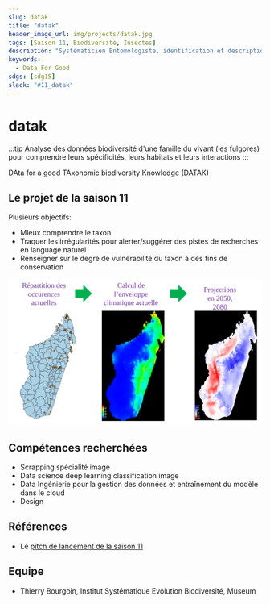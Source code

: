 ```yaml
---
slug: datak
title: "datak"
header_image_url: img/projects/datak.jpg
tags: [Saison 11, Biodiversité, Insectes]
description: "Systématicien Entomologiste, identification et description des espèces du vivant, de leurs habitats et de leurs interactions et classification suivant leur évolution 🪲"
keywords:
  - Data For Good
sdgs: [sdg15]
slack: "#11_datak"
---
```


# datak

:::tip
Analyse des données biodiversité d'une famille du vivant (les fulgores) pour comprendre leurs spécificités, leurs habitats et leurs interactions
:::

DAta for a good TAxonomic biodiversity Knowledge (DATAK)

## Le projet de la saison 11

Plusieurs objectifs:

- Mieux comprendre le taxon
- Traquer les irrégularités pour alerter/suggérer
  des pistes de recherches en language naturel
- Renseigner sur le degré de vulnérabilité du taxon
  à des fins de conservation

![](./carte.png)

## Compétences recherchées

- Scrapping spécialité image
- Data science deep learning classification image
- Data Ingénierie pour la gestion des données et entraînement du modèle dans le cloud
- Design

## Références

- Le [pitch de lancement de la saison 11](https://docs.google.com/presentation/d/1QS4ju8od8lMZQdhibh7WeciZtIjGRt-RYn7LCE6eSEc/edit#slide=id.g226281c13b5_15_39)

## Equipe

- Thierry Bourgoin, Institut Systématique Evolution Biodiversité, Museum
